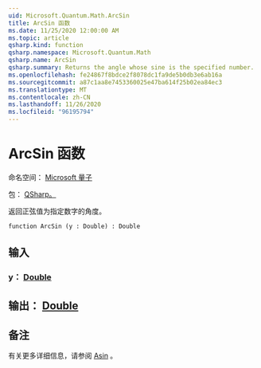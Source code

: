 ```yaml
---
uid: Microsoft.Quantum.Math.ArcSin
title: ArcSin 函数
ms.date: 11/25/2020 12:00:00 AM
ms.topic: article
qsharp.kind: function
qsharp.namespace: Microsoft.Quantum.Math
qsharp.name: ArcSin
qsharp.summary: Returns the angle whose sine is the specified number.
ms.openlocfilehash: fe24867f8bdce2f8078dc1fa9de5b0db3e6ab16a
ms.sourcegitcommit: a87c1aa8e7453360025e47ba614f25b02ea84ec3
ms.translationtype: MT
ms.contentlocale: zh-CN
ms.lasthandoff: 11/26/2020
ms.locfileid: "96195794"
---
```

# <a name="arcsin-function"></a>ArcSin 函数

命名空间： [Microsoft 量子](xref:Microsoft.Quantum.Math)

包： [QSharp。](https://nuget.org/packages/Microsoft.Quantum.QSharp.Core)


返回正弦值为指定数字的角度。

```qsharp
function ArcSin (y : Double) : Double
```


## <a name="input"></a>输入

### <a name="y--double"></a>y： [Double](xref:microsoft.quantum.lang-ref.double)





## <a name="output--double"></a>输出： [Double](xref:microsoft.quantum.lang-ref.double)



## <a name="remarks"></a>备注

有关更多详细信息，请参阅 [Asin](https://docs.microsoft.com/dotnet/api/system.math.asin) 。